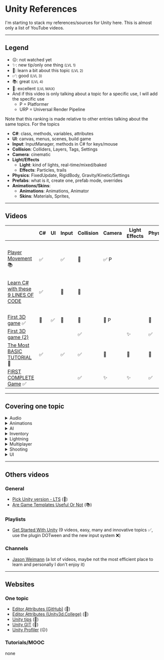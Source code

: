 # Unity References

I'm starting to stack my references/sources for Unity here. This is almost only a list of YouTube videos.

<hr class="sl">

## Legend

* 😖: not watched yet
* ✨: new tip/only one thing <small>(LVL 1)</small>
* 👀: learn a bit about this topic <small>(LVL 2)</small>
* ✅: good <small>(LVL 3)</small>
* 📚: great <small>(LVL 4)</small>
* 🚀: excellent <small>(LVL MAX)</small>
* And if this video is only talking about a topic for a specific use, I will add the specific use
  * P = Platformer
  * URP = Universal Render Pipeline

Note that this ranking is made relative to other entries talking about the same topics. For the topics

* **C#**: class, methods, variables, attributes
* **UI**: canvas, menus, scenes, build game
* **Input**: InputManager, methods in C# for keys/mouse
* **Collision**: Colliders, Layers, Tags, Settings
* **Camera**: cinematic
* **Light/Effects**
  * **Light**: kind of lights, real-time/mixed/baked
  * **Effects**: Particles, trails
* **Physics**: FixedUpdate, RigidBody, Gravity/Kinetic/Settings
* **Prefabs**: what is it, create one, prefab mode, overrides
* **Animations/Skins**:
  * **Animations**: Animations, Animator
  * **Skins**: Materials, Sprites,

<hr class="sr">

## Videos

|  | C# | UI | Input | Collision | Camera | Light<br>Effects | Physics | Prefabs | Animations<br>Skins |
|----------------------------------|---|---|---|---|---|---|---|---|---|
| <br> |
| [Player Movement](https://www.youtube.com/watch?v=Uv5tfMSKlnU) 📚 | ✅ | | ✅ | 👀 | ✅ P |
| <br> |
|[Learn C# with these 9 LINES OF CODE](https://www.youtube.com/watch?v=aB9LJ9oHGOs&ab_channel=Blackthornprod)| ✅ | | 👀 | 👀 |
| <br> |
| [First 3D game](https://www.youtube.com/watch?v=pCBqgREiSUE) ✅ | 👀 | ✅ | 👀 | 👀 | 👀 P |  | 👀 |  | 👀 (Skins) |
| [First 3D game (2)](https://www.youtube.com/watch?v=V29O_Q7W2ZU) |  |  | | ✅ |  | ✨ | ✅ | ✅ | |
| [The Most BASIC TUTORIAL](https://www.youtube.com/watch?v=pwZpJzpE2lQ) 🚀 |  ✅ |  | ✅ | ✅ | 👀 | 👀 | 🚀 | ✅ | |
| [FIRST COMPLETE Game](https://www.youtube.com/watch?v=gCqOnchV4V0) ✅ |   |  |  | ✅ | ✨ | ✨ | ✅ | 👀 | |

<hr class="sr">

## Covering one topic

<details class="details-s">
<summary>Audio</summary>

* [Audio in 2021](https://www.youtube.com/watch?v=B9yxkJuHLek)
</details>

<details class="details-s">
<summary>Animations</summary>

* [Animations](https://www.youtube.com/watch?v=9H0aJhKSlEQ) (mixamo)
</details>

<details class="details-s">
<summary>AI</summary>

* [EngiGames](https://www.youtube.com/channel/UCbAsfBmEHQpPERAVx8DHxZA) (Open world IA, State machine, Some knowledge)
</details>

<details  class="details-s">
<summary>Inventory</summary>

* [Item System Unity](https://www.youtube.com/playlist?list=PLS6sInD7ThM2W9qpLv8VcD3gOiGJcr0lw) (📚, core concepts, UI and code, 4/9 video watched)
</details>

<details  class="details-s">
<summary>Lightning</summary>

* [Sprite Shadows And Lighting](https://www.youtube.com/watch?v=flu2PNRUAso) (🚀)
* [Basic Lighting 2D!](https://www.youtube.com/watch?v=6Q0FnPy9Orc&ab_channel=TopsideStudios) (URP)
</details>

<details class="details-s">
<summary>Multiplayer</summary>

* [Multiplayer](https://www.youtube.com/watch?v=4Mf81GdEDU8&list=PLS6sInD7ThM2_N9a1kN2oM4zZ-U-NtT2E) (😖)
* [Networking](https://www.youtube.com/watch?v=IarnBHjnX6k&list=PLS6sInD7ThM3RfYZgUn8CYMWO8KCLh6xA) (😖)
* [Rankings](https://www.youtube.com/watch?v=ZtRITJWzZeg&list=PLS6sInD7ThM1SCqYmiM4NQTJkOHacz2gT&ab_channel=DapperDino) (😖)
</details>

<details class="details-s">
<summary>Shooting</summary>

* [Shooting](https://www.youtube.com/watch?v=VUhHCUjRSKI) (😖)
</details>

<details class="details-s">
<summary>UI</summary>

* [Main Menu](https://www.youtube.com/watch?v=RsgiYqLID-U&ab_channel=CocoCode) (🚀)
* [Best Practices for Menus](https://www.youtube.com/watch?v=vmKxLibGrMo) (🚀)
* [UI That Looks Good](https://www.youtube.com/watch?v=HwdweCX5aMI&ab_channel=GameDevGuide) (📚)
* [Master buttons](https://www.youtube.com/watch?v=cW-E4WEogzE&ab_channel=CocoCode) (🚀)
</details>

<hr class="sl">

## Others videos

### General

* [Pick Unity version - LTS](https://www.youtube.com/watch?v=LLYhTWEX2Wc) (🚀)
* [Are Game Templates Useful Or Not](https://www.youtube.com/watch?v=GG0GVLYzkus) (📚)

### Playlists

* [Get Started With Unity](https://www.youtube.com/playlist?list=PLS6sInD7ThM3LqdgQBGawJkSihuisN-ES) (9 videos, easy, many and innovative topics ✅, use the plugin DOTween and the new input system ❌)


### Channels

* [Jason Weimann](https://www.youtube.com/c/Unity3dCollege/playlists) (a lot of videos, maybe not the most efficient place to learn and personally I don't enjoy it)

<hr class="sr">

## Websites

### One topic

* [Editor Attributes (GitHub)](https://github.com/teebarjunk/Unity-Built-In-Attributes/) (🚀)
* [Editor Attributes (Unity3d.College)](https://unity3d.college/2017/05/22/unity-attributes/) (👀)
* [Unity tips](https://learn.unity.com/tutorial/unity-tips) (🚀)
* [Unity GIT](https://thoughtbot.com/blog/how-to-git-with-unity) (👀)
* [Unity Profiler](https://www.youtube.com/watch?v=fROTtgZK-Zs) (😖)

### Tutorials/MOOC

none